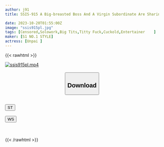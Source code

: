 ```yaml
---
author: j91
title: SSIS-915 A Big-breasted Boss And A Virgin Subordinate Are Sharing A Room At A Hotel On A Business Trip...The Subordinate Who Takes The Naughty Temptation Seriously Has Unparalleled Sexual Intercourse Over And Over Again.

date: 2023-10-20T01:55:00Z
image: "ssis915pl.jpg"
tags: [Censored,Solowork,Big Tits,Titty Fuck,Cuckold,Entertainer	]
maker: [S1 NO.1 STYLE]
actress: [Unpai ]
---
```



{{< rawhtml >}}

<div class="video" data-videoid="djRA2ZL7lBCkRRq">
    <a href="javascript:;">
        <img src="https://my.j91.asia/posts/ssis915pl/ssis915pl.jpg" width="WIDTH" height="HEIGHT" alt="ssis915pl.mp4" loading="lazy">
    </a>
</div>

<script type="text/javascript" src="https://j91.asia/asset/on-demand-st.js"></script>

<br>
  <link rel="stylesheet" href="https://j91.asia/asset/bs5.css">
  
  <center>
  <button class="btn btn-primary" type="button" data-bs-toggle="collapse" data-bs-target=".multi-collapse" aria-expanded="false" aria-controls="multiCollapseExample1 multiCollapseExample2"><h2>Download</h2></button></center>
</p>
<div class="row">
  <div class="col">
    <div class="collapse multi-collapse" id="multiCollapseExample1">
      <div class="card card-body">
	      	      <br>
<div class="buttons">  
<a href="https://streamtape.to/v/djRA2ZL7lBCkRRq"><button class="btn-hover color-3"><i class="fa fa-download"></i> ST</button></a></div>
    </div>
  </div>
</div>
  <div class="col">
    <div class="collapse multi-collapse" id="multiCollapseExample2">
      <div class="card card-body">
	      <br>
<div class="buttons">
    <a href="https://wolfstream.tv/o6bv647giwpp"><button class="btn-hover color-9"><i class="fa fa-download"></i> WS</button></a></div>
<br><br>
      </div>
    </div>
  </div>
</div>

{{< /rawhtml >}}
